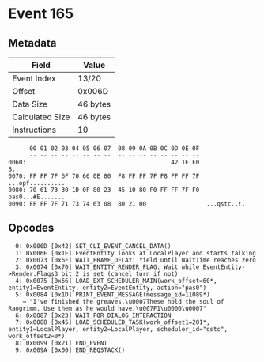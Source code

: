 # Event 165

## Metadata

| Field           | Value    |
|-----------------|----------|
| Event Index     | 13/20    |
| Offset          | 0x006D   |
| Data Size       | 46 bytes |
| Calculated Size | 46 bytes |
| Instructions    | 10       |

```
      00 01 02 03 04 05 06 07  08 09 0A 0B 0C 0D 0E 0F
      -- -- -- -- -- -- -- --  -- -- -- -- -- -- -- --
0060:                                         42 1E F0               B..
0070: FF FF 7F 6F 70 66 0E 80  F8 FF FF 7F F8 FF FF 7F  ...opf..........
0080: 70 61 73 30 1D 0F 80 23  45 10 80 F0 FF FF 7F F0  pas0...#E.......
0090: FF FF 7F 71 73 74 63 08  80 21 00                 ...qstc..!.     
```

## Opcodes

```
  0: 0x006D [0x42] SET_CLI_EVENT_CANCEL_DATA()
  1: 0x006E [0x1E] EventEntity looks at LocalPlayer and starts talking
  2: 0x0073 [0x6F] WAIT_FRAME_DELAY: Yield until WaitTime reaches zero
  3: 0x0074 [0x70] WAIT_ENTITY_RENDER_FLAG: Wait while EventEntity->Render.Flags3 bit 2 is set (cancel turn if not)
  4: 0x0075 [0x66] LOAD_EXT_SCHEDULER_MAIN(work_offset=60*, entity1=EventEntity, entity2=EventEntity, action="pas0")
  5: 0x0084 [0x1D] PRINT_EVENT_MESSAGE(message_id=11089*)
    → "I've finished the greaves.\u0007These hold the soul of Raogrimm. Use them as he would have.\u007F1\u0000\u0007"
  6: 0x0087 [0x23] WAIT_FOR_DIALOG_INTERACTION
  7: 0x0088 [0x45] LOAD_SCHEDULED_TASK(work_offset1=201*, entity1=LocalPlayer, entity2=LocalPlayer, scheduler_id="qstc", work_offset2=0*)
  8: 0x0099 [0x21] END_EVENT
  9: 0x009A [0x00] END_REQSTACK()
```
